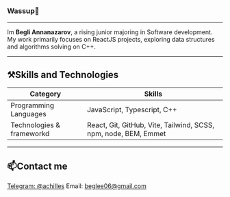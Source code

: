 ### Wassup👋
---
Im **Begli Annanazarov**, a rising junior majoring in Software development. My work primarily focuses on ReactJS projects, exploring data structures and algorithms solving on C++.
***
## ⚒️Skills and Technologies
|Category|Skills|
|---------|-------|
|Programming Languages| JavaScript, Typescript, C++|
|Technologies & frameworkd| React, Git, GitHub, Vite, Tailwind, SCSS, npm, node, BEM, Emmet|
---
## 📫Contact me
[Telegram: @achiIIes](https://t.me/achiIIes)
Email: beglee06@gmail.com
